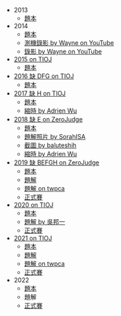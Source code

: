-   2013
    -   [題本](https://sorahisa-rank.github.io/nhspc-fin/2013/problems.pdf)
-   2014
    -   [題本](https://sorahisa-rank.github.io/nhspc-fin/2014/problems.pdf)
    -   [測機錄影 by Wayne on YouTube](https://youtu.be/mzdljBoWnic)
    -   [錄影 by Wayne on YouTube](https://youtu.be/NoXGjk2QAHU)
-   [2015 on TIOJ](https://tioj.ck.tp.edu.tw/problems/tag/2015-%E5%85%A8%E5%9C%8B%E8%B3%BD)
    -   [題本](https://sorahisa-rank.github.io/nhspc-fin/2015/problems.pdf)
-   [2016 缺 DFG on TIOJ](https://tioj.ck.tp.edu.tw/problems/tag/2016-%E5%85%A8%E5%9C%8B%E8%B3%BD)
    -   [題本](https://sorahisa-rank.github.io/nhspc-fin/2016/problems.pdf)
-   [2017 缺 H on TIOJ](https://tioj.ck.tp.edu.tw/problems/tag/2017-%E5%85%A8%E5%9C%8B%E8%B3%BD)
    -   [題本](https://sorahisa-rank.github.io/nhspc-fin/2017/problems.pdf)
    -   [縮時 by Adrien Wu](https://sorahisa-rank.github.io/nhspc-fin/2017/ranking.mp4)
-   [2018 缺 E on ZeroJudge](https://zerojudge.tw/Problems?tag=107%E5%AD%B8%E5%B9%B4%E5%BA%A6)
    -   [題本](https://sorahisa-rank.github.io/nhspc-fin/2018/problems.pdf)
    -   [題解照片 by SorahISA](https://sorahisa-rank.github.io/nhspc-fin/2018/editorial.pdf)
    -   [截圖 by baluteshih](https://sorahisa-rank.github.io/nhspc-fin/2018/ranking.jpg)
    -   [縮時 by Adrien Wu](https://sorahisa-rank.github.io/nhspc-fin/2018/ranking.mp4)
-   [2019 缺 BEFGH on ZeroJudge](https://zerojudge.tw/Problems?tag=108%E5%AD%B8%E5%B9%B4%E5%BA%A6)
    -   [題本](https://sorahisa-rank.github.io/nhspc-fin/2019/problems.pdf)
    -   [題解](https://sorahisa-rank.github.io/nhspc-fin/2019/editorial.pdf)
    -   [題解 on twpca](https://nhspc2019.twpca.org/editorial/editorial)
    -   [正式賽](https://sorahisa-rank.github.io/nhspc-fin/2019/ranking/)
-   [2020 on TIOJ](https://tioj.ck.tp.edu.tw/problems/tag/2020-%E5%85%A8%E5%9C%8B%E8%B3%BD)
    -   [題本](https://sorahisa-rank.github.io/nhspc-fin/2020/problems.pdf)
    -   [題解 by 吳邦一](https://sorahisa-rank.github.io/nhspc-fin/2020/editorial.pdf)
    -   [正式賽](https://sorahisa-rank.github.io/nhspc-fin/2020/ranking/)
-   [2021 on TIOJ](https://tioj.ck.tp.edu.tw/problems/tag/2021-%E5%85%A8%E5%9C%8B%E8%B3%BD)
    -   [題本](https://sorahisa-rank.github.io/nhspc-fin/2021/problems.pdf)
    -   [題解](https://sorahisa-rank.github.io/nhspc-fin/2021/editorial.pdf)
    -   [題解 on twpca](https://nhspc2021.twpca.org/editorial/editorial)
    -   [正式賽](https://sorahisa-rank.github.io/nhspc-fin/2021/ranking/)
-   2022
    -   [題本](https://sorahisa-rank.github.io/nhspc-fin/2022/problems.pdf)
    -   題解
    -   [正式賽](https://sorahisa-rank.github.io/nhspc-fin/2022/ranking/)